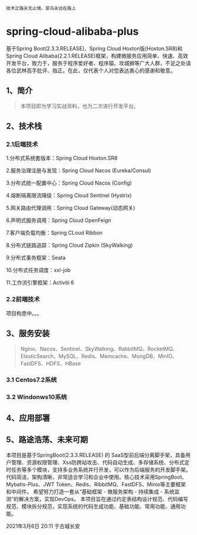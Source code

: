 `技术之路永无止境，菜鸟永远在路上`

# spring-cloud-alibaba-plus
基于Spring Boot(2.3.3.RELEASE)、Spring Cloud Hoxton版(Hoxton.SR8)和 Spring Cloud Alibaba(2.2.1.RELEASE)框架，构建微服务应用简单、快速、高效开发平台，致力于，服务于程序爱好者、程序猿、攻城狮等广大人群，不足之处请各位武林高手批评、指正。在此，仅代表个人对您表达衷心的感谢和敬意。

## 1、简介
> 本项目即为学习实战资料，也为二次进行开发平台。
## 2、技术栈
### 2.1后端技术
1.分布式系统套版本：Spring Cloud Hoxton.SR8

2.服务治理注册与发现：Spring Cloud Nacos (Eureka/Consul)

3.分布式统一配置中心：Spring Cloud Nacos (Config)

4.熔断隔离限流降级：Spring Cloud Sentinel (Hystrix)

5.网关路由代理调用：Spring Cloud Gateway(动态网关)

6.声明式服务调用：Spring Cloud OpenFeign

7.客户端负载均衡：Spring CLoud Ribbon

8.分布式链路追踪：Spring Cloud Zipkin (SkyWalking)

9.分布式事务框架：Seata

10.分布式任务调度：xxl-job

11.工作流引擎框架：Activiti 6 

### 2.2前端技术
项目构思中。。。

## 3、服务安装
> Nginx、Nacos、Sentinel、SkyWalking、RabbitMQ、RocketMQ、ElasticSearch、MySQL、Redis、Memcache、MongDB、MinIO、FastDFS、HDFS、HBase
### 3.1 Centos7.2系统

### 3.2 Windonws10系统

## 4、应用部署

## 5、路途浩荡、未来可期
本项目是基于SpringBoot(2.3.3.RELEASE) 的 SaaS型前后端分离脚手架，具备用户管理、资源权限管理、Xss防跨站攻击、代码自动生成、多存储系统、分布式定时任务等多个模块，支持多业务系统并行开发，可以作为后端服务的开发脚手架。 代码简洁，架构清晰，非常适合学习和企业中使用。核心技术采用SpringBoot、Mybatis-Plus、JWT Token、Redis、RibbitMQ、FastDFS、Minio等主要框架和中间件。
希望努力打造一套从“基础框架 - 微服务架构 - 持续集成 - 系统监测”的解决方案，实现DevOps。
本项目旨在通过约定表结构设计规范、代码编写规范、模块拆分规范，实现系统的代码生成功能、基础功能、常用功能、通用功能。

2021年3月6日 20:11 于古城长安